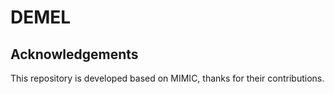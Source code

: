 # DEMEL

## Acknowledgements
This repository is developed based on MIMIC, thanks for their contributions.
